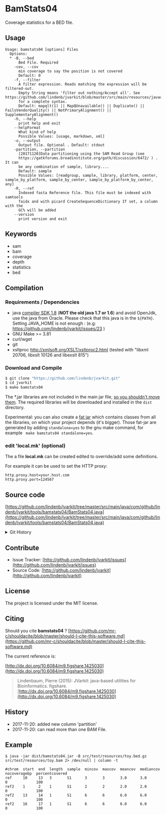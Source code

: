 # BamStats04

Coverage statistics for a BED file.


## Usage

```
Usage: bamstats04 [options] Files
  Options:
  * -B, --bed
      Bed File. Required
    -cov, --cov
      min coverage to say the position is not covered
      Default: 0
    -f, --filter
      A filter expression. Reads matching the expression will be filtered-out. 
      Empty String means 'filter out nothing/Accept all'. See https://github.com/lindenb/jvarkit/blob/master/src/main/resources/javacc/com/github/lindenb/jvarkit/util/bio/samfilter/SamFilterParser.jj 
      for a complete syntax.
      Default: mapqlt(1) || MapQUnavailable() || Duplicate() || FailsVendorQuality() || NotPrimaryAlignment() || SupplementaryAlignment()
    -h, --help
      print help and exit
    --helpFormat
      What kind of help
      Possible Values: [usage, markdown, xml]
    -o, --output
      Output file. Optional . Default: stdout
    -partition, --partition
      [20171120]Data partitioning using the SAM Read Group (see 
      https://gatkforums.broadinstitute.org/gatk/discussion/6472/ ) . It can 
      be any combination of sample, library....
      Default: sample
      Possible Values: [readgroup, sample, library, platform, center, sample_by_platform, sample_by_center, sample_by_platform_by_center, any]
    -R, --ref
      Indexed fasta Reference file. This file must be indexed with samtools 
      faidx and with picard CreateSequenceDictionary If set, a column with the 
      GC% will be added
    --version
      print version and exit

```


## Keywords

 * sam
 * bam
 * coverage
 * depth
 * statistics
 * bed


## Compilation

### Requirements / Dependencies

* java [compiler SDK 1.8](http://www.oracle.com/technetwork/java/index.html) (**NOT the old java 1.7 or 1.6**) and avoid OpenJdk, use the java from Oracle. Please check that this java is in the `${PATH}`. Setting JAVA_HOME is not enough : (e.g: https://github.com/lindenb/jvarkit/issues/23 )
* GNU Make >= 3.81
* curl/wget
* git
* xsltproc http://xmlsoft.org/XSLT/xsltproc2.html (tested with "libxml 20706, libxslt 10126 and libexslt 815")


### Download and Compile

```bash
$ git clone "https://github.com/lindenb/jvarkit.git"
$ cd jvarkit
$ make bamstats04
```

The *.jar libraries are not included in the main jar file, [so you shouldn't move them](https://github.com/lindenb/jvarkit/issues/15#issuecomment-140099011 ).
The required libraries will be downloaded and installed in the `dist` directory.

Experimental: you can also create a [fat jar](https://stackoverflow.com/questions/19150811/) which contains classes from all the libraries, on which your project depends (it's bigger). Those fat-jar are generated by adding `standalone=yes` to the gnu make command, for example ` make bamstats04 standalone=yes`.

### edit 'local.mk' (optional)

The a file **local.mk** can be created edited to override/add some definitions.

For example it can be used to set the HTTP proxy:

```
http.proxy.host=your.host.com
http.proxy.port=124567
```
## Source code 

[https://github.com/lindenb/jvarkit/tree/master/src/main/java/com/github/lindenb/jvarkit/tools/bamstats04/BamStats04.java](https://github.com/lindenb/jvarkit/tree/master/src/main/java/com/github/lindenb/jvarkit/tools/bamstats04/BamStats04.java)


<details>
<summary>Git History</summary>

```
Sun Nov 19 16:21:21 2017 +0100 ; bamstats04 : using percentil and median use MIN_DEPTH ; https://github.com/lindenb/jvarkit/commit/d407ea6d4a08938ef18fa445e5d1205f8d2de723
Thu Nov 16 10:28:49 2017 +0100 ; simplifying bam2wig, minor changes in bam2xml ; https://github.com/lindenb/jvarkit/commit/c1708995bbd50a2e666eebd772d6dff02a4f2d62
Sun May 21 20:02:10 2017 +0200 ; instanceMain -> instanceMainWithExit ; https://github.com/lindenb/jvarkit/commit/4fa41d198fe7e063c92bdedc333cbcdd2b8240aa
Mon May 15 17:17:02 2017 +0200 ; cont ; https://github.com/lindenb/jvarkit/commit/fc77d9c9088e4bc4c0033948eafb0d8e592f13fe
Mon May 15 12:10:21 2017 +0200 ; cont ; https://github.com/lindenb/jvarkit/commit/b4895dd40d1c34f345cd2807f7a81395ba27e8ee
Fri Apr 21 18:16:07 2017 +0200 ; scan sv ; https://github.com/lindenb/jvarkit/commit/49b99018811ea6a624e3df556627ebdbf3f16eab
Thu Apr 20 17:51:46 2017 +0200 ; continue transition jcommander ; https://github.com/lindenb/jvarkit/commit/c3b0181c8698f30edaed6b0d9e4350cc425f0dd3
Fri Apr 7 16:35:31 2017 +0200 ; cont ; https://github.com/lindenb/jvarkit/commit/54c5a476e62e021ad18e7fd0d84bf9e5396c8c96
Mon Jul 25 17:11:31 2016 +0200 ; cont ; https://github.com/lindenb/jvarkit/commit/ebfd55df76327f73a3850150ccff303d96256f93
Fri Jul 22 11:47:04 2016 +0200 ; bamstat04 and genomicseq with gc% ; https://github.com/lindenb/jvarkit/commit/ae9355bb3bfb10cfaa88d7a9d0e2650e69e48368
Mon May 30 09:56:31 2016 +0200 ; cont ; https://github.com/lindenb/jvarkit/commit/e7b2fe070bf124c8b71611d621a2efb4d0fab90a
Tue Apr 26 17:21:33 2016 +0200 ; vcfbuffer ; https://github.com/lindenb/jvarkit/commit/3300512769fd3bb2ee4430c9474367b06f2edc7c
Sat Feb 14 15:22:43 2015 +0100 ; cont ; https://github.com/lindenb/jvarkit/commit/d9384ecea57ee772dffddac92dcc24d995005fb3
Tue Jun 10 11:19:47 2014 +0200 ; paired check in bamstats04 ; https://github.com/lindenb/jvarkit/commit/ae922afacbc9355494f361fde1f456d722758100
Tue Jun 10 10:55:46 2014 +0200 ; paired check in bamstats04 ; https://github.com/lindenb/jvarkit/commit/72c4f302902e44df15f20a1d181cb551ef9dba37
Mon May 12 14:06:30 2014 +0200 ; continue moving to htsjdk ; https://github.com/lindenb/jvarkit/commit/011f098b6402da9e204026ee33f3f89d5e0e0355
Mon May 12 10:28:28 2014 +0200 ; first sed on files ; https://github.com/lindenb/jvarkit/commit/79ae202e237f53b7edb94f4326fee79b2f71b8e8
Tue Nov 26 12:29:03 2013 +0100 ; unclipped start -> align start ; https://github.com/lindenb/jvarkit/commit/3944b21281c2b4afc1ef682f0abe020b26940e37
Fri Oct 11 15:39:02 2013 +0200 ; picard v.100: deletion of VcfIterator :-( ; https://github.com/lindenb/jvarkit/commit/e88fab449b04aed40c2ff7f9d0cf8c8b6ab14a31
Fri Sep 27 18:13:12 2013 +0200 ; cont fastq ; https://github.com/lindenb/jvarkit/commit/94e90aea48e4b5c1a08fb81b4871fe3f5d349590
Fri Sep 13 15:09:13 2013 +0200 ; vcf annote with bam ; https://github.com/lindenb/jvarkit/commit/f17a42f7b5e15dfdb0255e422f3dcb72e3aea400
Thu Aug 8 16:06:25 2013 +0200 ; bamstats04 pour solena ; https://github.com/lindenb/jvarkit/commit/791ac07999107af305fa65c3a1d55e6ebc5636b1
Thu Aug 8 16:00:55 2013 +0200 ; bamstats04 pour solena ; https://github.com/lindenb/jvarkit/commit/71cb2217d949df7b72f539d1551fb23d80ce4c0b
Mon May 6 18:56:46 2013 +0200 ; moving to git ; https://github.com/lindenb/jvarkit/commit/55158d13f0950f16c4a3cc3edb92a87905346ee1
```

</details>

## Contribute

- Issue Tracker: [http://github.com/lindenb/jvarkit/issues](http://github.com/lindenb/jvarkit/issues)
- Source Code: [http://github.com/lindenb/jvarkit](http://github.com/lindenb/jvarkit)

## License

The project is licensed under the MIT license.

## Citing

Should you cite **bamstats04** ? [https://github.com/mr-c/shouldacite/blob/master/should-I-cite-this-software.md](https://github.com/mr-c/shouldacite/blob/master/should-I-cite-this-software.md)

The current reference is:

[http://dx.doi.org/10.6084/m9.figshare.1425030](http://dx.doi.org/10.6084/m9.figshare.1425030)

> Lindenbaum, Pierre (2015): JVarkit: java-based utilities for Bioinformatics. figshare.
> [http://dx.doi.org/10.6084/m9.figshare.1425030](http://dx.doi.org/10.6084/m9.figshare.1425030)


## History

* 2017-11-20: added new column 'partition'
* 2017-11-20: can read more than one BAM File.

## Example

```
$ java -jar dist/bamstats04.jar -B src/test/resources/toy.bed.gz src/test/resources/toy.bam 2> /dev/null | column -t 

#chrom  start  end  length  sample  mincov  maxcov  meancov  mediancov  nocoveragebp  percentcovered
ref     10     13   3       S1      3       3       3.0      3.0        0             100
ref2    1      2    1       S1      2       2       2.0      2.0        0             100
ref2    13     14   1       S1      6       6       6.0      6.0        0             100
ref2    16     17   1       S1      6       6       6.0      6.0        0             100
```



